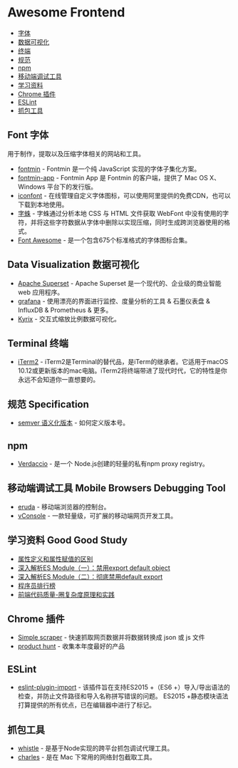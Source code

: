 # Awesome Frontend

* [字体](#font)
* [数据可视化](#data-visualization)
* [终端](#terminal)
* [规范](#specification)
* [npm](#npm)
* [移动端调试工具](#mobile-browsers-debugging-tool)
* [学习资料](#good-good-study)
* [Chrome 插件](#google-plugins)
* [ESLint](#eslint)
* [抓包工具](#proxy)

## Font 字体

用于制作，提取以及压缩字体相关的网站和工具。

* [fontmin](https://github.com/ecomfe/fontmin) - Fontmin 是一个纯 JavaScript 实现的字体子集化方案。
* [fontmin-app](https://github.com/ecomfe/fontmin-app) - Fontmin App 是 Fontmin 的客户端，提供了 Mac OS X、Windows 平台下的发行版。
* [iconfont](https://www.iconfont.cn/) - 在线管理自定义字体图标，可以使用阿里提供的免费CDN，也可以下载到本地使用。
* [字蛛](http://font-spider.org/) - 字蛛通过分析本地 CSS 与 HTML 文件获取 WebFont 中没有使用的字符，并将这些字符数据从字体中删除以实现压缩，同时生成跨浏览器使用的格式。
* [Font Awesome](http://www.fontawesome.com.cn/) - 是一个包含675个标准格式的字体图标合集。

## Data Visualization 数据可视化

* [Apache Superset](https://github.com/apache/incubator-superset) - Apache Superset 是一个现代的、企业级的商业智能 web 应用程序。
* [grafana](https://github.com/grafana/grafana) - 使用漂亮的界面进行监控、度量分析的工具 & 石墨仪表盘 & InfluxDB & Prometheus & 更多。
* [Kyrix](https://github.com/tracyhenry/Kyrix) - 交互式缩放比例数据可视化。

## Terminal 终端

* [iTerm2](https://iterm2.com/index.html) - iTerm2是Terminal的替代品，是iTerm的继承者。它适用于macOS 10.12或更新版本的mac电脑。iTerm2将终端带进了现代时代，它的特性是你永远不会知道你一直想要的。

## 规范 Specification

* [semver 语义化版本](https://semver.org/lang/zh-CN/) - 如何定义版本号。

## npm

* [Verdaccio](https://verdaccio.org/docs/zh-CN/what-is-verdaccio) - 是一个 Node.js创建的轻量的私有npm proxy registry。

## 移动端调试工具 Mobile Browsers Debugging Tool

* [eruda](https://github.com/liriliri/eruda) - 移动端浏览器的控制台。
* [vConsole](https://github.com/Tencent/vConsole) - 一款轻量级，可扩展的移动端网页开发工具。

## 学习资料 Good Good Study

* [属性定义和属性赋值的区别](https://www.cnblogs.com/ziyunfei/archive/2012/10/31/2738728.html)
* [深入解析ES Module（一）：禁用export default object](https://zhuanlan.zhihu.com/p/40733281)
* [深入解析ES Module（二）：彻底禁用default export](https://zhuanlan.zhihu.com/p/97335917)
* [程序员排行榜](https://profile.codersrank.io/user/yingkaixiang)
* [前端代码质量-圈复杂度原理和实践](https://juejin.im/post/5da34216e51d4578502c24c5)

## Chrome 插件

* [Simple scraper](https://chrome.google.com/webstore/detail/simple-scraper-%E2%81%A0%E2%80%94-scrape/lnddbhdmiciimpkbilgpklcglkdegdkg) - 快速抓取网页数据并将数据转换成 json 或 js 文件
* [product hunt](https://www.bestofproducthunt.com/) - 收集本年度最好的产品

## ESLint

* [eslint-plugin-import](https://github.com/benmosher/eslint-plugin-import) - 该插件旨在支持ES2015 +（ES6 +）导入/导出语法的检查，并防止文件路径和导入名称拼写错误的问题。 ES2015 +静态模块语法打算提供的所有优点，已在编辑器中进行了标记。

## 抓包工具

* [whistle](https://github.com/avwo/whistle/blob/master/README-zh_CN.md) - 是基于Node实现的跨平台抓包调试代理工具。
* [charles](http://www.charlesproxy.com/) - 是在 Mac 下常用的网络封包截取工具。